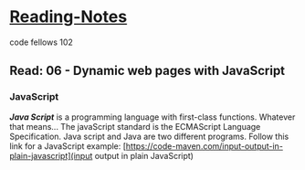 # [Reading-Notes](https://alsosteve.github.io/reading-notes/)
code fellows 102

## Read: 06 - Dynamic web pages with JavaScript

### JavaScript

**_Java Script_** is a programming language with first-class functions. Whatever that means... The javaScript standard is the ECMAScript Language Specification. Java script and Java are two different programs. 
Follow this link for a JavaScript example: [https://code-maven.com/input-output-in-plain-javascript](input output in plain JavaScript)